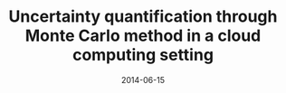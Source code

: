 ---
title: "Uncertainty quantification through Monte Carlo method in a cloud computing setting"
authors: "A. Cunha Jr, R. Nasser, R. Sampaio, H. Lopes, and K. Breitman"
journal: "Computer Physics Communications"
year: "2014"
volume: "185"
number: 
pages: "1355-1363"
doi: "http://dx.doi.org/10.1016/j.cpc.2014.01.006"
pdf: "http://dx.doi.org/10.1016/j.cpc.2014.01.006"
arxiv: 
hal: "https://hal.archives-ouvertes.fr/hal-01438643"
image: "GraphicalAbstract_Paper_2014_CPC.png"
layout: none
date: 2014-06-15
collection: publications
category: manuscripts
permalink: /publications/JournalPaper_2014_CPC_v185_pp1355-1363
---